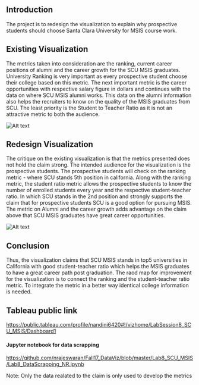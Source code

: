 ## Introduction
The project is to redesign the visualization to explain why prospective students should choose Santa Clara University for MSIS course work.

## Existing Visualization
The metrics taken into consideration are the ranking, current career positions of alumni and the career growth for the SCU MSIS graduates. University Ranking is very important as every prospective student choose their college based on this metric. The next important metric is the career opportunities with respective salary figure in dollars and continues with the data on where SCU MSIS alumni works. This data on the alumni information also helps the recruiters to know on the quality of the MSIS graduates from SCU. The least priority is the Student to Teacher Ratio as it is not an attractive metric to both the audience.

![Alt text](https://github.com/nrajeswaran/Fall17_DataViz/blob/master/Lab8_SCU_MSIS/Lab5_Viz.png)

## Redesign Visualization
The critique on the existing visualization is that the metrics presented does not hold the claim strong. The intended audience for the visualization is the prospective students. The prospective students will check on the ranking metric - where SCU stands 5th position in california. Along with the ranking metric, the student ratio metric allows the prospective students to know the number of enrolled students every year and the respective student-teacher ratio. In which SCU stands in the 2nd position and strongly supports the claim that for prospective students SCU is a good option for pursuing MSIS. The metric on Alumni and the career growth adds advantage on the claim above that SCU MSIS graduates have great career opportunities.

![Alt text](https://github.com/nrajeswaran/Fall17_DataViz/blob/master/Lab8_SCU_MSIS/SCU_MSIS_Lab8.png)

## Conclusion
Thus, the visualization claims that SCU MSIS stands in top5 universities in California with good student-teacher ratio which helps the MSIS graduates to have a great career path post graduation. The raod map for improvement for the visualization is to connect the ranking and the student-teacher ratio metric. To integrate the metric in a better way identical college information is needed.

## Tableau public link
https://public.tableau.com/profile/nandini6420#!/vizhome/LabSession8_SCU_MSIS/Dashboard1

#### Jupyter notebook for data scrapping
https://github.com/nrajeswaran/Fall17_DataViz/blob/master/Lab8_SCU_MSIS/Lab8_DataScrapping_NR.ipynb

Note: Only the data realated to the claim is only used to develop the metrics
